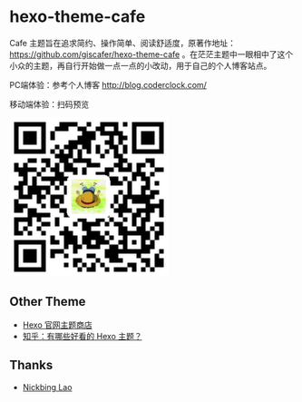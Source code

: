 # hexo-theme-cafe

Cafe 主题旨在追求简约、操作简单、阅读舒适度，原著作地址：https://github.com/giscafer/hexo-theme-cafe 。在茫茫主题中一眼相中了这个小众的主题，再自行开始做一点一点的小改动，用于自己的个人博客站点。

PC端体验：参考个人博客 http://blog.coderclock.com/

移动端体验：扫码预览

![](./mobile-qrcode.png)

## Other Theme

- [Hexo 官网主题商店](https://hexo.io/themes/)
- [知乎：有哪些好看的 Hexo 主题？](https://www.zhihu.com/question/24422335)

## Thanks

- [Nickbing Lao](https://github.com/giscafer)